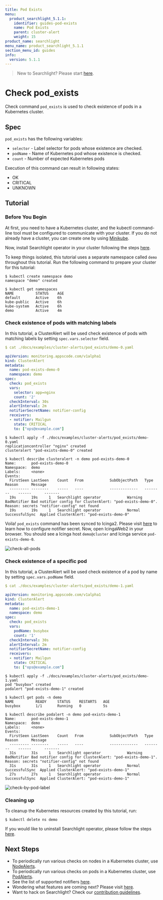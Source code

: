 ```yaml
---
title: Pod Exists
menu:
  product_searchlight_5.1.1:
    identifier: guides-pod-exists
    name: Pod Exists
    parent: cluster-alert
    weight: 15
product_name: searchlight
menu_name: product_searchlight_5.1.1
section_menu_id: guides
info:
  version: 5.1.1
---
```


> New to Searchlight? Please start [here](/products/searchlight/5.1.1/concepts/README).

# Check pod_exists

Check command `pod_exists` is used to check existence of pods in a Kubernetes cluster.


## Spec
`pod_exists` has the following variables:

- `selector` - Label selector for pods whose existence are checked.
- `podName` - Name of Kubernetes pod whose existence is checked.
- `count` - Number of expected Kubernetes pods

Execution of this command can result in following states:

- OK
- CRITICAL
- UNKNOWN


## Tutorial

### Before You Begin
At first, you need to have a Kubernetes cluster, and the kubectl command-line tool must be configured to communicate with your cluster. If you do not already have a cluster, you can create one by using [Minikube](https://github.com/kubernetes/minikube).

Now, install Searchlight operator in your cluster following the steps [here](/products/searchlight/5.1.1/setup/install).

To keep things isolated, this tutorial uses a separate namespace called `demo` throughout this tutorial. Run the following command to prepare your cluster for this tutorial:

```console
$ kubectl create namespace demo
namespace "demo" created

$ kubectl get namespaces
NAME          STATUS    AGE
default       Active    6h
kube-public   Active    6h
kube-system   Active    6h
demo          Active    4m
```


### Check existence of pods with matching labels
In this tutorial, a ClusterAlert will be used check existence of pods with matching labels by setting `spec.vars.selector` field.
```yaml
$ cat ./docs/examples/cluster-alerts/pod_exists/demo-0.yaml

apiVersion: monitoring.appscode.com/v1alpha1
kind: ClusterAlert
metadata:
  name: pod-exists-demo-0
  namespace: demo
spec:
  check: pod_exists
  vars:
    selector: app=nginx
    count: '2'
  checkInterval: 30s
  alertInterval: 2m
  notifierSecretName: notifier-config
  receivers:
  - notifier: Mailgun
    state: CRITICAL
    to: ["ops@example.com"]
```
```console
$ kubectl apply -f ./docs/examples/cluster-alerts/pod_exists/demo-0.yaml
replicationcontroller "nginx" created
clusteralert "pod-exists-demo-0" created

$ kubectl describe clusteralert -n demo pod-exists-demo-0
Name:		pod-exists-demo-0
Namespace:	demo
Labels:		<none>
Events:
  FirstSeen	LastSeen	Count	From			SubObjectPath	Type		Reason		Message
  ---------	--------	-----	----			-------------	--------	------		-------
  19s		19s		1	Searchlight operator			Warning		BadNotifier	Bad notifier config for ClusterAlert: "pod-exists-demo-0". Reason: secrets "notifier-config" not found
  19s		19s		1	Searchlight operator			Normal		SuccessfulSync	Applied ClusterAlert: "pod-exists-demo-0"
```

Voila! `pod_exists` command has been synced to Icinga2. Please visit [here](/products/searchlight/5.1.1/guides/notifiers) to learn how to configure notifier secret. Now, open IcingaWeb2 in your browser. You should see a Icinga host `demo@cluster` and Icinga service `pod-exists-demo-0`.

![check-all-pods](/products/searchlight/5.1.1/images/cluster-alerts/pod_exists/demo-0.png)


### Check existence of a specific pod
In this tutorial, a ClusterAlert will be used check existence of a pod by name by setting `spec.vars.podName` field.
```yaml
$ cat ./docs/examples/cluster-alerts/pod_exists/demo-1.yaml

apiVersion: monitoring.appscode.com/v1alpha1
kind: ClusterAlert
metadata:
  name: pod-exists-demo-1
  namespace: demo
spec:
  check: pod_exists
  vars:
    podName: busybox
    count: '1'
  checkInterval: 30s
  alertInterval: 2m
  notifierSecretName: notifier-config
  receivers:
  - notifier: Mailgun
    state: CRITICAL
    to: ["ops@example.com"]
```
```console
$ kubectl apply -f ./docs/examples/cluster-alerts/pod_exists/demo-1.yaml
pod "busybox" created
podalert "pod-exists-demo-1" created

$ kubectl get pods -n demo
NAME          READY     STATUS    RESTARTS   AGE
busybox       1/1       Running   0          5s

$ kubectl describe podalert -n demo pod-exists-demo-1
Name:		pod-exists-demo-1
Namespace:	demo
Labels:		<none>
Events:
  FirstSeen	LastSeen	Count	From			SubObjectPath	Type		Reason		Message
  ---------	--------	-----	----			-------------	--------	------		-------
  31s		31s		1	Searchlight operator			Warning		BadNotifier	Bad notifier config for ClusterAlert: "pod-exists-demo-1". Reason: secrets "notifier-config" not found
  31s		31s		1	Searchlight operator			Normal		SuccessfulSync	Applied ClusterAlert: "pod-exists-demo-1"
  27s		27s		1	Searchlight operator			Normal		SuccessfulSync	Applied ClusterAlert: "pod-exists-demo-1"
```
![check-by-pod-label](/products/searchlight/5.1.1/images/cluster-alerts/pod_exists/demo-1.png)


### Cleaning up
To cleanup the Kubernetes resources created by this tutorial, run:
```console
$ kubectl delete ns demo
```

If you would like to uninstall Searchlight operator, please follow the steps [here](/products/searchlight/5.1.1/setup/uninstall).


## Next Steps
 - To periodically run various checks on nodes in a Kubernetes cluster, use [NodeAlerts](/products/searchlight/5.1.1/concepts/alert-types/node-alert).
 - To periodically run various checks on pods in a Kubernetes cluster, use [PodAlerts](/products/searchlight/5.1.1/concepts/alert-types/pod-alert).
 - See the list of supported notifiers [here](/products/searchlight/5.1.1/guides/notifiers).
 - Wondering what features are coming next? Please visit [here](/products/searchlight/5.1.1/roadmap).
 - Want to hack on Searchlight? Check our [contribution guidelines](/products/searchlight/5.1.1/CONTRIBUTING).
